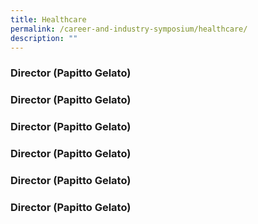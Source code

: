 ```yaml
---
title: Healthcare
permalink: /career-and-industry-symposium/healthcare/
description: ""
---
```

### **Director** (Papitto Gelato)

### **Director** (Papitto Gelato)

### **Director** (Papitto Gelato)

### **Director** (Papitto Gelato)

### **Director** (Papitto Gelato)

### **Director** (Papitto Gelato)